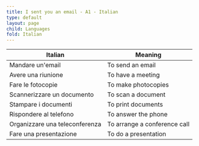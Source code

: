 ```yaml
---
title: I sent you an email - A1 - Italian
type: default
layout: page
child: Languages
fold: Italian
---
```


| Italian | Meaning |
| ------- | ------- |
| Mandare un'email | To send an email |
| Avere una riunione | To have a meeting |
| Fare le fotocopie | To make photocopies |
| Scannerizzare un documento | To scan a document |
| Stampare i documenti | To print documents |
| Rispondere al telefono | To answer the phone |
| Organizzare una teleconferenza | To arrange a conference call |
| Fare una presentazione | To do a presentation |
